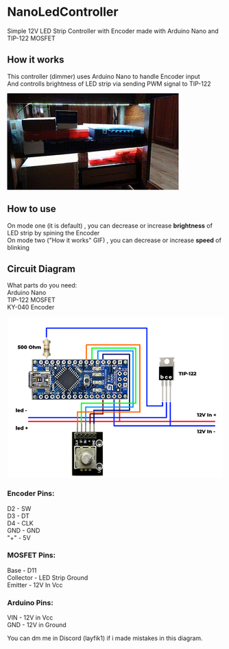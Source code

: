 # NanoLedController
Simple 12V LED Strip Controller with Encoder made with Arduino Nano and TIP-122 MOSFET <br>
## How it works
This controller (dimmer) uses Arduino Nano to handle Encoder input <br>
And controlls brightness of LED strip via sending PWM signal to TIP-122 <br>

![Example](/images/exampleGif.gif "Example")

## How to use
On mode one (it is default) , you can decrease or increase **brightness** of LED strip by spining the Encoder <br>
On mode two ("How it works" GIF) , you can decrease or increase **speed** of blinking <br>

## Circuit Diagram

What parts do you need: <br>
   Arduino Nano <br>
   TIP-122 MOSFET <br>
   KY-040 Encoder <br>
   
![](/images/led.png "Circuit Diagram") <br>

### **Encoder Pins:**
   D2 - SW <br>
   D3 - DT <br>
   D4 - CLK <br>
   GND - GND <br>
   "+"  -  5V <br>
### **MOSFET Pins:**
  Base - D11 <br>
  Collector - LED Strip Ground <br>
  Emitter - 12V In Vcc <br>
### **Arduino Pins:**
  VIN - 12V in Vcc <br>
  GND - 12V in Ground <br>
  
You can dm me in Discord (layfik1) if i made mistakes in this diagram.
